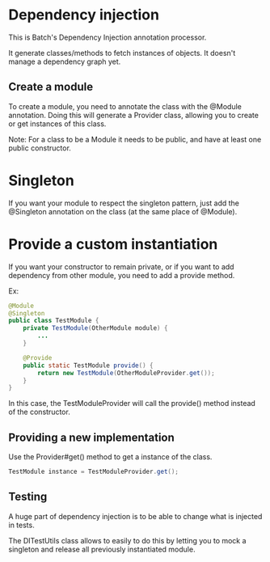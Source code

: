 #  Dependency injection

This is Batch's Dependency Injection annotation processor.

It generate classes/methods to fetch instances of objects. It doesn't manage a dependency graph yet.

## Create a module

To create a module, you need to annotate the class with the @Module annotation. Doing this will generate a Provider class, allowing you to create or get instances of this class.

Note: For a class to be a Module it needs to be public, and have at least one public constructor.

# Singleton

If you want your module to respect the singleton pattern, just add the @Singleton annotation on the class (at the same place of @Module).

# Provide a custom instantiation

If you want your constructor to remain private, or if you want to add dependency from other module, you need to add a provide method.

Ex:

```java
@Module
@Singleton
public class TestModule {
    private TestModule(OtherModule module) {
        ...
    }

    @Provide
    public static TestModule provide() {
        return new TestModule(OtherModuleProvider.get());
    }
}
```

In this case, the TestModuleProvider will call the provide() method instead of the constructor.

## Providing a new implementation

Use the Provider#get() method to get a instance of the class.

```java
TestModule instance = TestModuleProvider.get();
```

## Testing

A huge part of dependency injection is to be able to change what is injected in tests.

The DITestUtils class allows to easily to do this by letting you to mock a singleton and release all previously instantiated module.
